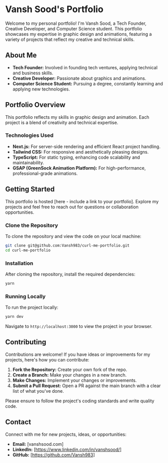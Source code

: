 # Vansh Sood's Portfolio

Welcome to my personal portfolio! I'm Vansh Sood, a Tech Founder, Creative Developer, and Computer Science student. This portfolio showcases my expertise in graphic design and animations, featuring a variety of projects that reflect my creative and technical skills.

## About Me

- **Tech Founder:** Involved in founding tech ventures, applying technical and business skills.
- **Creative Developer:** Passionate about graphics and animations.
- **Computer Science Student:** Pursuing a degree, constantly learning and applying new technologies.

## Portfolio Overview

This portfolio reflects my skills in graphic design and animation. Each project is a blend of creativity and technical expertise.

### Technologies Used

- **Next.js:** For server-side rendering and efficient React project handling.
- **Tailwind CSS:** For responsive and aesthetically pleasing designs.
- **TypeScript:** For static typing, enhancing code scalability and maintainability.
- **GSAP (GreenSock Animation Platform):** For high-performance, professional-grade animations.

## Getting Started

This portfolio is hosted [here - include a link to your portfolio]. Explore my projects and feel free to reach out for questions or collaboration opportunities.

### Clone the Repository

To clone the repository and view the code on your local machine:

```bash
git clone git@github.com:Vansh983/curl-me-portfolio.git
cd curl-me-portfolio
```

### Installation

After cloning the repository, install the required dependencies:

```bash
yarn
```

### Running Locally

To run the project locally:

```bash
yarn dev
```

Navigate to `http://localhost:3000` to view the project in your browser.

## Contributing

Contributions are welcome! If you have ideas or improvements for my projects, here's how you can contribute:

1. **Fork the Repository:** Create your own fork of the repo.
2. **Create a Branch:** Make your changes in a new branch.
3. **Make Changes:** Implement your changes or improvements.
4. **Submit a Pull Request:** Open a PR against the main branch with a clear list of what you've done.

Please ensure to follow the project's coding standards and write quality code.

## Contact

Connect with me for new projects, ideas, or opportunities:

- **Email:** [vanshsood.com]
- **LinkedIn:** [https://www.linkedin.com/in/vanshsood/]
- **GitHub:** [https://github.com/Vansh983]
